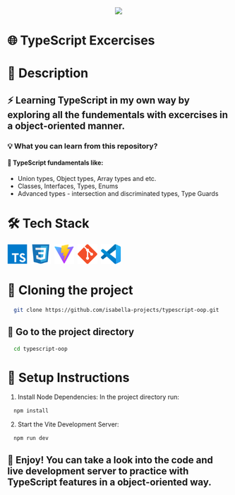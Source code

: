 <div align="center">
    <img src="https://i.imgur.com/YlGrpaq.png" width="800px" height="auto">
</div>

# 🌐 TypeScript Excercises

# 📝 Description

## ⚡ Learning TypeScript in my own way by exploring all the fundementals with excercises in a object-oriented manner.

### 💡 What you can learn from this repository?

#### 💎 TypeScript fundamentals like:

-   Union types, Object types, Array types and etc.
-   Classes, Interfaces, Types, Enums
-   Advanced types - intersection and discriminated types, Type Guards

# 🛠 Tech Stack

<div>
    <img src="https://github.com/devicons/devicon/blob/master/icons/typescript/typescript-original.svg" title="TypeScript" alt="TypeScript" width="45" height="45"/>&nbsp;
    <img src="https://github.com/devicons/devicon/blob/master/icons/css3/css3-original.svg" title="CSS3" alt="CSS3" width="45" height="45"/>&nbsp;
    <img src="https://github.com/devicons/devicon/blob/master/icons/vitejs/vitejs-original.svg" title="ViteJS" alt="ViteJS" width="45" height="45"/>&nbsp;
    <img src="https://github.com/devicons/devicon/blob/master/icons/git/git-original.svg" title="Git" alt="Git" width="45" height="45"/>&nbsp;
    <img src="https://github.com/devicons/devicon/blob/master/icons/vscode/vscode-original.svg" title="VSCode" alt="VSCode" width="45" height="45"/>
</div>

# 🎯 Cloning the project

```bash
  git clone https://github.com/isabella-projects/typescript-oop.git
```

## 📌 Go to the project directory

```bash
  cd typescript-oop
```

# 📐 Setup Instructions

1. Install Node Dependencies: In the project directory run:

```bash
  npm install
```

2. Start the Vite Development Server:

```bash
  npm run dev
```

## 🧪 Enjoy! You can take a look into the code and live development server to practice with TypeScript features in a object-oriented way.
